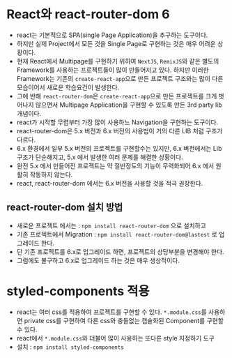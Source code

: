 # React와 react-router-dom 6

- react는 기본적으로 SPA(single Page Application)을 추구하는 도구이다.
- 하지만 실제 Project에서 모든 것을 Single Page로 구현하는 것은 매우 어려운 상황이다.
- 현재 React에서 Multipage를 구현하기 위하여 `NextJS`, `RemixJS`와 같은 별도의 Framework를 사용하는 프로젝트들이 많이 만들어지고 있다. 하지만 이러한 Framework는 기존의 `create-react-app`으로 만든 프로젝트 구조와는 많이 다른 모습이어서 새로운 학습요건이 발생한다.
- 그에 반해 `react-router-dom`은 `create-react-app`으로 만든 프로젝트를 크게 벗어나지 않으면서 Multipage Application을 구현할 수 있도록 만든 3rd party lib 개념이다.
- react가 시작할 무렵부터 가장 많이 사용하느 Navigation을 구현하는 도구이다.
- react-router-dom은 5.x 버전과 6.x 버전의 사용법이 거의 다른 LIB 처럼 구조가 다르다.
- 6.x 환경에서 일부 5.x 버전의 프로젝트를 구현할수는 있지만, 6.x 버전에서는 Lib 구조가 단순해지고, 5.x 에서 발생한 여러 문제를 해결한 상황이다.
- 완전 5.x 에서 만들어진 프로젝트는 약 절반정도의 기능이 무력화되어 6.x 에서 원활히 작동하지 않는다.
- react, react-router-dom 에서는 6.x 버전을 사용할 것을 적극 권장한다.

## react-router-dom 설치 방법

- 새로운 프로젝트 에서는 : `npm install react-router-dom` 으로 설치하고
- 기존 프로젝트에서 Migration : `npm install react-router-dom@lastest` 로 업그레이드 한다.
- 단 기존 프로젝트를 6.x로 업그레이드 하면, 프로젝트의 상당부분을 변경해야 한다.
- 그럼에도 불구하고 6.x로 업그레이드 하는 것은 매우 생상적이다.

# styled-components 적용

- react는 여러 css를 적용하여 프로젝트를 구현할 수 있다. `*.module.css`를 사용하면 private css를 구현하여 다른 css와 충돌없는 캡슐화된 Component를 구현할 수 있다.
- react에서 `*.module.css`와 더불어 많이 사용하는 또다른 style 지정하기 도구
- 설치 : `npm install styled-components`
